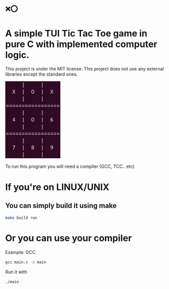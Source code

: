 ## ❌⭕️
# A simple TUI Tic Tac Toe game in pure C with implemented computer logic.
This project is under the MIT license.
This project does not use any external libraries except the standard ones.

![App Screenshot](preview/image.png)


To run this program you will need a compiler (GCC, TCC.. etc)

# If you're on LINUX/UNIX
## You can simply build it using make
```bash
make build run
```
# Or you can use your compiler
Example: GCC
```bash
gcc main.c -o main
```

Run it with
```bash
./main
```
